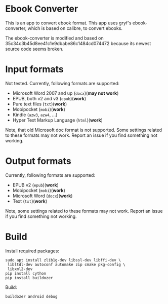 # Ebook Converter
This is an app to convert ebook format.
This app uses gryf's ebook-converter, which is based 
on calibre, to convert ebooks. 

The ebook-converter is modified and based on
35c34c3b45d8ee41c1e9dbabe86c1484cd074472 because
its newest source code seems broken.

# Input formats
Not tested.
Currently, following formats are supported:

- Microsoft Word 2007 and up (``docx``)(**may not work**)
- EPUB, both v2 and v3 (``epub``)(**work**)
- Pure text files (``txt``)(**work**)
- Mobipocket (``mobi``)(**work**)
- Kindle (``azw3``, ``azw4``, …)
- Hyper Text Markup Language (``html``)(**work**)

Note, that old Microsoft doc format is not supported.
Some settings related to these formats may 
not work. Report an issue if you find something 
not working.

# Output formats
Currently, following formats are supported:

- EPUB v2 (``epub``)(**work**)
- Mobipocket (``mobi``)(**work**)
- Microsoft Word (``docx``)(**work**)
- Text (``txt``)(**work**)

Note, some settings related to these formats may 
not work. Report an issue if you find something 
not working.

# Build
Install required packages:
```shell
sudo apt install zlib1g-dev libssl-dev libffi-dev \
 libltdl-dev autoconf automake zip cmake pkg-config \
 libxml2-dev 
pip install cython
pip install buildozer
```
Build:
```shell
buildozer android debug
```
